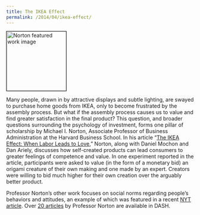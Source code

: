```yaml
---
title: The IKEA Effect
permalink: /2014/04/ikea-effect/
---
```

<img src="{{site.baseurl}}/assets/img/medium_Origami.png" alt="Norton featured work image" title="Origami" style="vertical-align: top; border: 1px solid black;" class="floatright" height="160" width="160">

Many people, drawn in by attractive displays and subtle lighting, are swayed to purchase home goods from IKEA, only to become frustrated by the assembly process. But what if the assembly process causes us to value and find greater satisfaction in the final product?  This question, and broader questions surrounding the psychology of investment, forms one pillar of scholarship by Michael I. Norton, Associate Professor of Business Administration at the Harvard Business School. In his article “[The IKEA Effect: When Labor Leads to Love](http://dash.harvard.edu/handle/1/12136084),” Norton, along with Daniel Mochon and Dan Ariely, discusses how self-created products can lead consumers to greater feelings of competence and value. In one experiment reported in the article, participants were asked to value (in the form of a monetary bid) an origami creature of their own making and one made by an expert. Creators were willing to bid much higher for their own creation over the arguably better product.  

Professor Norton’s other work focuses on social norms regarding people’s behaviors and attitudes, an example of which was featured in a recent [NYT article](http://www.nytimes.com/2014/04/26/opinion/sunday/hello-stranger.html?_r=2). Over [20 articles](http://dash.harvard.edu/browse?type=harvardAuthor&authority=087aba5ea451df7964e53fcc3e5016d7) by Professor Norton are available in DASH.  
